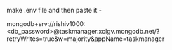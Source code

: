make .env file and then  paste it -


mongodb+srv://rishiv1000:<db_password>@taskmanager.xclgv.mongodb.net/?retryWrites=true&w=majority&appName=taskmanager
